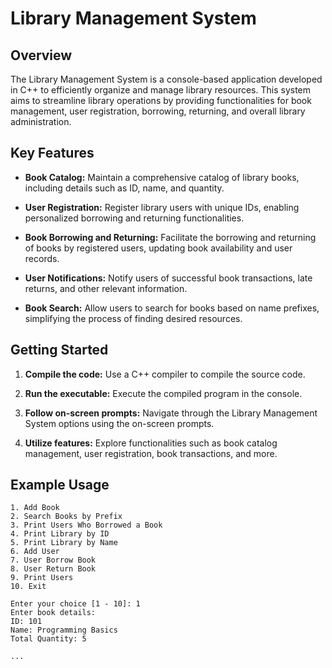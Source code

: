 # Library Management System

## Overview

The Library Management System is a console-based application developed in C++ to efficiently organize and manage library resources. This system aims to streamline library operations by providing functionalities for book management, user registration, borrowing, returning, and overall library administration.

## Key Features

- **Book Catalog:** Maintain a comprehensive catalog of library books, including details such as ID, name, and quantity.

- **User Registration:** Register library users with unique IDs, enabling personalized borrowing and returning functionalities.

- **Book Borrowing and Returning:** Facilitate the borrowing and returning of books by registered users, updating book availability and user records.

- **User Notifications:** Notify users of successful book transactions, late returns, and other relevant information.

- **Book Search:** Allow users to search for books based on name prefixes, simplifying the process of finding desired resources.

## Getting Started

1. **Compile the code:** Use a C++ compiler to compile the source code.

2. **Run the executable:** Execute the compiled program in the console.

3. **Follow on-screen prompts:** Navigate through the Library Management System options using the on-screen prompts.

4. **Utilize features:** Explore functionalities such as book catalog management, user registration, book transactions, and more.

## Example Usage
```plaintext
1. Add Book
2. Search Books by Prefix
3. Print Users Who Borrowed a Book
4. Print Library by ID
5. Print Library by Name
6. Add User
7. User Borrow Book
8. User Return Book
9. Print Users
10. Exit

Enter your choice [1 - 10]: 1
Enter book details:
ID: 101
Name: Programming Basics
Total Quantity: 5

...
